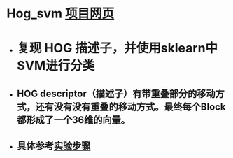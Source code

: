 # Hog_svm [项目网页](https://marveller127.github.io/HOG_svm/)
* # 复现 HOG 描述子，并使用sklearn中SVM进行分类
* ## HOG descriptor（描述子）有带重叠部分的移动方式，还有没有没有重叠的移动方式。最终每个Block都形成了一个36维的向量。
* ## 具体参考[实验步骤](https://github.com/marveller127/HOG_svm/blob/master/%E5%AE%9E%E9%AA%8C%E6%AD%A5%E9%AA%A4.md)
